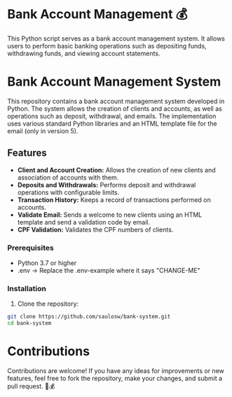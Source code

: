 # Bank Account Management 💰
This Python script serves as a bank account management system. It allows users to perform basic banking operations such as depositing funds, withdrawing funds, and viewing account statements.

# Bank Account Management System

This repository contains a bank account management system developed in Python. The system allows the creation of clients and accounts, as well as operations such as deposit, withdrawal, and emails. The implementation uses various standard Python libraries and an HTML template file for the email (only in version 5).

## Features

- **Client and Account Creation:** Allows the creation of new clients and association of accounts with them.
- **Deposits and Withdrawals:** Performs deposit and withdrawal operations with configurable limits.
- **Transaction History:** Keeps a record of transactions performed on accounts.
- **Validate Email:** Sends a welcome to new clients using an HTML template and send a validation code by email.
- **CPF Validation:** Validates the CPF numbers of clients.

### Prerequisites

- Python 3.7 or higher
- .env -> Replace the .env-example where it says "CHANGE-ME"

### Installation

1. Clone the repository:

```bash
git clone https://github.com/saulosw/bank-system.git
cd bank-system
```
# Contributions

Contributions are welcome! If you have any ideas for improvements or new features, feel free to fork the repository, make your changes, and submit a pull request. 🚀💰
